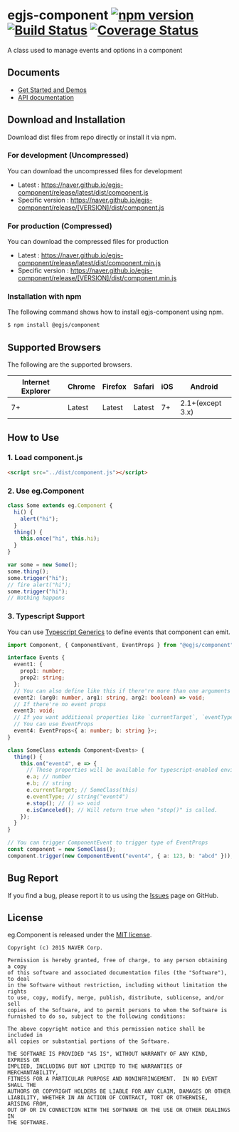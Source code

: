 # egjs-component [![npm version](https://badge.fury.io/js/%40egjs%2Fcomponent.svg)](https://badge.fury.io/js/%40egjs%2Fcomponent) [![Build Status](https://travis-ci.org/naver/egjs-component.svg?branch=master)](https://travis-ci.org/naver/egjs-component) [![Coverage Status](https://coveralls.io/repos/github/naver/egjs-component/badge.svg?branch=master)](https://coveralls.io/github/naver/egjs-component?branch=master)


A class used to manage events and options in a component


## Documents
- [Get Started and Demos](https://naver.github.io/egjs-component/)
- [API documentation](https://naver.github.io/egjs-component/release/latest/doc/)


## Download and Installation

Download dist files from repo directly or install it via npm.

### For development (Uncompressed)

You can download the uncompressed files for development

- Latest : https://naver.github.io/egjs-component/release/latest/dist/component.js
- Specific version : https://naver.github.io/egjs-component/release/[VERSION]/dist/component.js

### For production (Compressed)

You can download the compressed files for production

- Latest : https://naver.github.io/egjs-component/release/latest/dist/component.min.js
- Specific version : https://naver.github.io/egjs-component/release/[VERSION]/dist/component.min.js


### Installation with npm

The following command shows how to install egjs-component using npm.

```bash
$ npm install @egjs/component
```


## Supported Browsers
The following are the supported browsers.

|Internet Explorer|Chrome|Firefox|Safari|iOS|Android|
|---|---|---|---|---|---|
|7+|Latest|Latest|Latest|7+|2.1+(except 3.x)|


## How to Use

### 1. Load component.js
```html
<script src="../dist/component.js"></script>
```

### 2. Use eg.Component
```javascript
class Some extends eg.Component {
  hi() {
    alert("hi");
  }
  thing() {
    this.once("hi", this.hi);
  }
}

var some = new Some();
some.thing();
some.trigger("hi");
// fire alert("hi");
some.trigger("hi");
// Nothing happens
```

### 3. Typescript Support
You can use [Typescript Generics](https://www.typescriptlang.org/docs/handbook/generics.html) to define events that component can emit.

```ts
import Component, { ComponentEvent, EventProps } from "@egjs/component";

interface Events {
  event1: {
    prop1: number;
    prop2: string;
  };
  // You can also define like this if there're more than one arguments for a event
  event2: (arg0: number, arg1: string, arg2: boolean) => void;
  // If there're no event props
  event3: void;
  // If you want additional properties like `currentTarget`, `eventType`, `stop`
  // You can use EventProps
  event4: EventProps<{ a: number; b: string }>;
}

class SomeClass extends Component<Events> {
  thing() {
    this.on("event4", e => {
      // These properties will be available for typescript-enabled environment
      e.a; // number
      e.b; // string
      e.currentTarget; // SomeClass(this)
      e.eventType; // string("event4")
      e.stop(); // () => void
      e.isCanceled(); // Will return true when "stop()" is called.
    });
  }
}

// You can trigger ComponentEvent to trigger type of EventProps
const component = new SomeClass();
component.trigger(new ComponentEvent("event4", { a: 123, b: "abcd" }));
```

## Bug Report

If you find a bug, please report it to us using the [Issues](https://github.com/naver/egjs-component/issues) page on GitHub.


## License
eg.Component is released under the [MIT license](http://naver.github.io/egjs/license.txt).

```
Copyright (c) 2015 NAVER Corp.

Permission is hereby granted, free of charge, to any person obtaining a copy
of this software and associated documentation files (the "Software"), to deal
in the Software without restriction, including without limitation the rights
to use, copy, modify, merge, publish, distribute, sublicense, and/or sell
copies of the Software, and to permit persons to whom the Software is
furnished to do so, subject to the following conditions:

The above copyright notice and this permission notice shall be included in
all copies or substantial portions of the Software.

THE SOFTWARE IS PROVIDED "AS IS", WITHOUT WARRANTY OF ANY KIND, EXPRESS OR
IMPLIED, INCLUDING BUT NOT LIMITED TO THE WARRANTIES OF MERCHANTABILITY,
FITNESS FOR A PARTICULAR PURPOSE AND NONINFRINGEMENT.  IN NO EVENT SHALL THE
AUTHORS OR COPYRIGHT HOLDERS BE LIABLE FOR ANY CLAIM, DAMAGES OR OTHER
LIABILITY, WHETHER IN AN ACTION OF CONTRACT, TORT OR OTHERWISE, ARISING FROM,
OUT OF OR IN CONNECTION WITH THE SOFTWARE OR THE USE OR OTHER DEALINGS IN
THE SOFTWARE.
```

